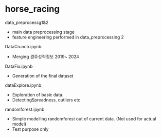 # horse_racing


data_preprocessg1&2
- main data preprocessing stage
- feature engineering performed in data_preprocessing 2

DataCrunch.ipynb
- Merging 경주성적정보 2019~ 2024

DataFix.ipynb
- Generation of the final dataset

dataExplore.ipynb
- Exploration of basic data. 
- DetectingSpreadness, outliers etc

randomforest.ipynb
- Simple modelling randomforest out of current data. (Not used for actual model)
- Test purpose only


